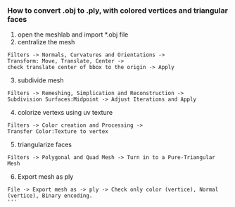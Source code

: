 

### How to convert .obj to .ply, with colored vertices and triangular faces

1. open the meshlab and import *.obj file
2. centralize the mesh 
```
Filters -> Normals, Curvatures and Orientations ->
Transform: Move, Translate, Center -> 
check translate center of bbox to the origin -> Apply
```
3. subdivide mesh

```
Filters -> Remeshing, Simplication and Reconstruction -> 
Subdivision Surfaces:Midpoint -> Adjust Iterations and Apply
```

4. colorize vertexs using uv texture

```
Filters -> Color creation and Processing ->
Transfer Color:Texture to vertex
```

5. triangularize faces
```
Filters -> Polygonal and Quad Mesh -> Turn in to a Pure-Triangular Mesh
```

6. Export mesh as ply
```
File -> Export mesh as -> ply -> Check only color (vertice), Normal (vertice), Binary encoding.
'''


```



